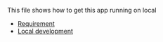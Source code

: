 This file shows how to get this app running on local


- [Requirement](doc/requirement.md)
- [Local development](doc/local.md)


